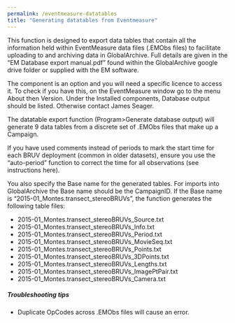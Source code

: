 ```yaml
---
permalink: /eventmeasure-datatables
title: "Generating datatables from Eventmeasure"
---
```

This function is designed to export data tables that contain all the information held within EventMeasure data files (.EMObs files) to facilitate uploading to and archiving data in GlobalArchive. Full details are given in the “EM Database export manual.pdf” found within the GlobalArchive google drive folder or supplied with the EM software.			

The component is an option and you will need a specific licence to access it. To check if you have this, on the EventMeasure window go to the menu About then Version. Under the Installed components, Database output should be listed. Otherwise contact James Seager.

The datatable export function (Program>Generate database output) will generate 9 data tables from a discrete set of .EMObs files that make up a Campaign. 

If you have used comments instead of periods to mark the start time for each BRUV deployment (common in older datasets), ensure you use the “auto-period” function to correct the time for all observations (see instructions here).

You also specify the Base name for the generated tables. For imports into GlobalArchive the Base name should be the CampaignID. If the Base name is “2015-01_Montes.transect_stereoBRUVs”, the function generates the following table files:		

* 2015-01_Montes.transect_stereoBRUVs_Source.txt
* 2015-01_Montes.transect_stereoBRUVs_Info.txt
* 2015-01_Montes.transect_stereoBRUVs_Period.txt
* 2015-01_Montes.transect_stereoBRUVs_MovieSeq.txt
* 2015-01_Montes.transect_stereoBRUVs_Points.txt
* 2015-01_Montes.transect_stereoBRUVs_3DPoints.txt
* 2015-01_Montes.transect_stereoBRUVs_Lengths.txt
* 2015-01_Montes.transect_stereoBRUVs_ImagePtPair.txt
* 2015-01_Montes.transect_stereoBRUVs_Camera.txt 

##### <a name="Troubleshooting-tips2"></a>Troubleshooting tips
* Duplicate OpCodes across .EMObs files will cause an error.
